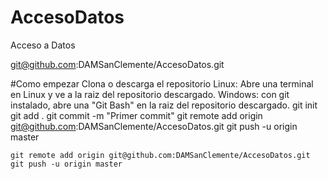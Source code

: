 # AccesoDatos
Acceso a Datos


git@github.com:DAMSanClemente/AccesoDatos.git


#Como empezar
Clona o descarga el repositorio
Linux: Abre una terminal en Linux y ve a la raiz del repositorio descargado.
Windows: con git instalado, abre una "Git Bash" en la raiz del repositorio descargado. 
    git init
    git add .
    git commit -m "Primer commit"
    git remote add origin git@github.com:DAMSanClemente/AccesoDatos.git
    git push -u origin master


    git remote add origin git@github.com:DAMSanClemente/AccesoDatos.git
    git push -u origin master
